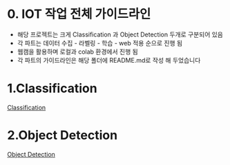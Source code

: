 # 0. IOT 작업 전체 가이드라인

- 해당 프로젝트는 크게 Classification 과 Object Detection 두개로 구분되어 있음
- 각 파트는 데이터 수집 - 라벨링 - 학습 - web 적용 순으로 진행 됨
- 웹캠을 활용하며 로컬과 colab 환경에서 진행 됨
- 각 파트의 가이드라인은 해당 폴더에 README.md로 작성 해 두었습니다 

# 1.Classification 
[Classification](https://github.com/crimama/clf_obj/tree/main/1_classification)

# 2.Object Detection 
[Object Detection](https://github.com/crimama/clf_obj/tree/main/2_object_detection)

